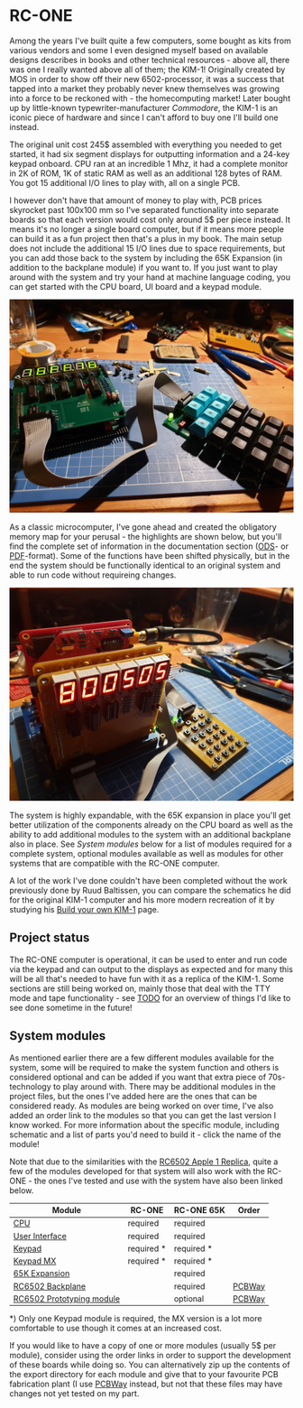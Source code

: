 # RC-ONE
Among the years I've built quite a few computers, some bought as kits from various vendors and some I even designed myself based on available designs describes in books and other technical resources - above all, there was one I really wanted above all of them; the KIM-1! Originally created by MOS in order to show off their new 6502-processor, it was a success that tapped into a market they probably never knew themselves was growing into a force to be reckoned with - the homecomputing market! Later bought up by little-known typewriter-manufacturer *Commodore*, the KIM-1 is an iconic piece of hardware and since I can't afford to buy one I'll build one instead.

The original unit cost 245$ assembled with everything you needed to get started, it had six segment displays for outputting information and a 24-key keypad onboard. CPU ran at an incredible 1 Mhz, it had a complete monitor in 2K of ROM, 1K of static RAM as well as an additional 128 bytes of RAM. You got 15 additional I/O lines to play with, all on a single PCB.

I however don't have that amount of money to play with, PCB prices skyrocket past 100x100 mm so I've separated functionality into separate boards so that each version would cost only around 5$ per piece instead. It means it's no longer a single board computer, but if it means more people can build it as a fun project then that's a plus in my book. The main setup does not include the additional 15 I/O lines due to space requirements, but you can add those back to the system by including the 65K Expansion (in addition to the backplane module) if you want to. If you just want to play around with the system and try your hand at machine language coding, you can get started with the CPU board, UI board and a keypad module.

![RC-ONE Standalone](https://github.com/tebl/RC-ONE/raw/master/gallery/2019-10-24%2020.47.25.jpg)

As a classic microcomputer, I've gone ahead and created the obligatory memory map for your perusal - the highlights are shown below, but you'll find the complete set of information in the documentation section ([ODS](https://github.com/tebl/RC-ONE/raw/master/documentation/memory_map.ods)- or [PDF](https://github.com/tebl/RC-ONE/raw/master/documentation/memory_map.pdf)-format). Some of the functions have been shifted physically, but in the end the system should be functionally identical to an original system and able to run code without requireing changes.

![Expanded system](https://github.com/tebl/RC-ONE/raw/master/gallery/2019-10-06%2013.52.26.jpg)

The system is highly expandable, with the 65K expansion in place you'll get better utilization of the components already on the CPU board as well as the ability to add additional modules to the system with an additional backplane also in place. See *System modules* below for a list of modules required for a complete system, optional modules available as well as modules for other systems that are compatible with the RC-ONE computer.

A lot of the work I've done couldn't have been completed without the work previously done by Ruud Baltissen, you can compare the schematics he did for the original KIM-1 computer and his more modern recreation of it by studying his [Build your own KIM-1](http://www.baltissen.org/newhtm/buildkim.htm) page.

## Project status
The RC-ONE computer is operational, it can be used to enter and run code via the keypad and can output to the displays as expected and for many this will be all that's needed to have fun with it as a replica of the KIM-1. Some sections are still being worked on, mainly those that deal with the TTY mode and tape functionality - see [TODO](https://github.com/tebl/RC-ONE/blob/master/TODO.md) for an overview of things I'd like to see done sometime in the future!

## System modules
As mentioned earlier there are a few different modules available for the system, some will be required to make the system function and others is considered optional and can be added if you want that extra piece of 70s-technology to play around with. There may be additional modules in the project files, but the ones I've added here are the ones that can be considered ready. As modules are being worked on over time, I've also added an order link to the modules so that you can get the last version I know worked. For more information about the specific module, including schematic and a list of parts you'd need to build it - click the name of the module!

Note that due to the similarities with the [RC6502  Apple 1 Replica](https://github.com/tebl/RC6502-Apple-1-Replica), quite a few of the modules developed for that system will also work with the RC-ONE - the ones I've tested and use with the system have also been linked below.

| Module    | RC-ONE | RC-ONE 65K | Order |
| --------- | ------ | ---------- | ----- |
| [CPU](https://github.com/tebl/RC-ONE/tree/master/RC1%20CPU) | required | required | |
| [User Interface](https://github.com/tebl/RC-ONE/tree/master/RC1%20UI) | required | required | |
| [Keypad](https://github.com/tebl/RC-ONE/tree/master/RC1%20Keypad) | required * | required * | |
| [Keypad MX](https://github.com/tebl/RC-ONE/tree/master/RC1%20Keypad%20MX) | required * | required * | |
| [65K Expansion](https://github.com/tebl/RC-ONE/tree/master/RC1%2065K%20Expansion) |  | required | |
| [RC6502 Backplane](https://github.com/tebl/RC6502-Apple-1-Replica/tree/master/RC6502%20Backplane)  |  | required | [PCBWay](https://www.pcbway.com/project/shareproject/RC6502_Apple_1_Replica__Backplane_module_revision_A_.html?inviteid=88707) |
| [RC6502 Prototyping module](https://github.com/tebl/RC6502-Apple-1-Replica/tree/master/RC6502%20Prototyping) |  | optional | [PCBWay](https://www.pcbway.com/project/shareproject/RC6502_Apple_1_Replica__Module_prototyping_board_.html?inviteid=88707) |

*) Only one Keypad module is required, the MX version is a lot more comfortable to use though it comes at an increased cost.

If you would like to have a copy of one or more modules (usually 5$ per module), consider using the order links in order to support the development of these boards while doing so. You can alternatively zip up the contents of the export directory for each module and give that to your favourite PCB fabrication plant (I use [PCBWay](https://www.pcbway.com/setinvite.aspx?inviteid=88707) instead, but not that these files may have changes not yet tested on my part.